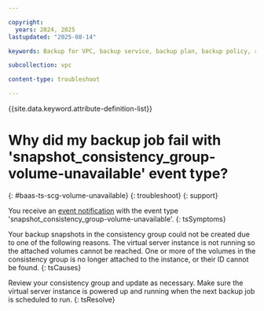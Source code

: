 ```yaml
---

copyright:
  years: 2024, 2025
lastupdated: "2025-08-14"

keywords: Backup for VPC, backup service, backup plan, backup policy, restore, restore volume, restore data

subcollection: vpc

content-type: troubleshoot

---
```


{{site.data.keyword.attribute-definition-list}}

# Why did my backup job fail with 'snapshot_consistency_group-volume-unavailable' event type?
{: #baas-ts-scg-volume-unavailable}
{: troubleshoot}
{: support} 

You receive an [event notification](/docs/vpc?topic=vpc-event-notifications-events#event-notifications-list) with the event type 'snapshot_consistency_group-volume-unavailable'.
{: tsSymptoms}

Your backup snapshots in the consistency group could not be created due to one of the following reasons. The virtual server instance is not running so the attached volumes cannot be reached. One or more of the volumes in the consistency group is no longer attached to the instance, or their ID cannot be found.
{: tsCauses}

Review your consistency group and update as necessary. Make sure the virtual server instance is powered up and running when the next backup job is scheduled to run.
{: tsResolve}
